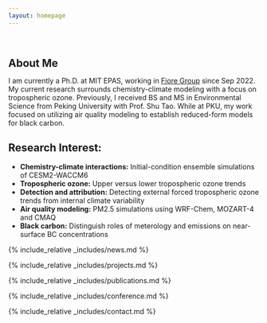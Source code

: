 ```yaml
---
layout: homepage
---
```


<h1 id="about-me"></h1>

<h2 style="margin: 60px 0px 10px;">About Me</h2>

I am currently a Ph.D. at MIT EPAS, working in [Fiore Group](https://www.teampaccc.mit.edu) since Sep 2022. My current research surrounds chemistry-climate modeling with a focus on tropospheric ozone. Previously, I received BS and MS in Environmental Science from Peking University with Prof. Shu Tao. While at PKU, my work focused on utilizing air quality modeling to establish reduced-form models for black carbon.

## Research Interest:
- **Chemistry-climate interactions:** Initial-condition ensemble simulations of CESM2-WACCM6
- **Tropospheric ozone:** Upper versus lower tropospheric ozone trends
- **Detection and attribution:** Detecting external forced tropospheric ozone trends from internal climate variability
- **Air quality modeling:** PM2.5 simulations using WRF-Chem, MOZART-4 and CMAQ
- **Black carbon:** Distinguish roles of meterology and emissions on near-surface BC concentrations

{% include_relative _includes/news.md %}

{% include_relative _includes/projects.md %}

{% include_relative _includes/publications.md %}

{% include_relative _includes/conference.md %}

{% include_relative _includes/contact.md %}
<!-- <strong style="color:#e74d3c; font-weight:600"><strong style="color:#e74d3c; font-weight:600">I am currently on the 2023-2024 academic job market, looking for faculty positions in CS, CSE, ECE, IEOR, etc., related to Artificial Intelligence, Computer Vision, and Machine Learning. Please feel free to contact me if you are interested. I am also happy to give talks on my research in related seminars.</strong></strong> -->


<!-- 
{% include_relative _includes/publications.md %}

{% include_relative _includes/teaching.md %}

{% include_relative _includes/talks.md %}

{% include_relative _includes/services.md %}


 -->

